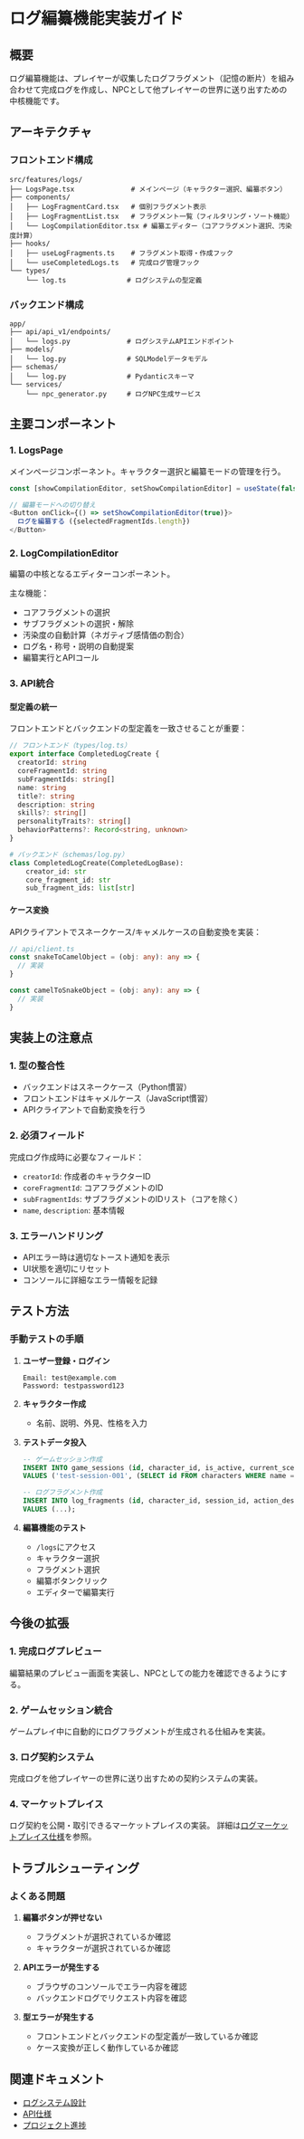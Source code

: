 # ログ編纂機能実装ガイド

## 概要
ログ編纂機能は、プレイヤーが収集したログフラグメント（記憶の断片）を組み合わせて完成ログを作成し、NPCとして他プレイヤーの世界に送り出すための中核機能です。

## アーキテクチャ

### フロントエンド構成

```
src/features/logs/
├── LogsPage.tsx              # メインページ（キャラクター選択、編纂ボタン）
├── components/
│   ├── LogFragmentCard.tsx   # 個別フラグメント表示
│   ├── LogFragmentList.tsx   # フラグメント一覧（フィルタリング・ソート機能）
│   └── LogCompilationEditor.tsx # 編纂エディター（コアフラグメント選択、汚染度計算）
├── hooks/
│   ├── useLogFragments.ts    # フラグメント取得・作成フック
│   └── useCompletedLogs.ts   # 完成ログ管理フック
└── types/
    └── log.ts               # ログシステムの型定義
```

### バックエンド構成

```
app/
├── api/api_v1/endpoints/
│   └── logs.py              # ログシステムAPIエンドポイント
├── models/
│   └── log.py               # SQLModelデータモデル
├── schemas/
│   └── log.py               # Pydanticスキーマ
└── services/
    └── npc_generator.py     # ログNPC生成サービス
```

## 主要コンポーネント

### 1. LogsPage
メインページコンポーネント。キャラクター選択と編纂モードの管理を行う。

```typescript
const [showCompilationEditor, setShowCompilationEditor] = useState(false)

// 編纂モードへの切り替え
<Button onClick={() => setShowCompilationEditor(true)}>
  ログを編纂する ({selectedFragmentIds.length})
</Button>
```

### 2. LogCompilationEditor
編纂の中核となるエディターコンポーネント。

主な機能：
- コアフラグメントの選択
- サブフラグメントの選択・解除
- 汚染度の自動計算（ネガティブ感情価の割合）
- ログ名・称号・説明の自動提案
- 編纂実行とAPIコール

### 3. API統合

#### 型定義の統一
フロントエンドとバックエンドの型定義を一致させることが重要：

```typescript
// フロントエンド（types/log.ts）
export interface CompletedLogCreate {
  creatorId: string
  coreFragmentId: string
  subFragmentIds: string[]
  name: string
  title?: string
  description: string
  skills?: string[]
  personalityTraits?: string[]
  behaviorPatterns?: Record<string, unknown>
}
```

```python
# バックエンド（schemas/log.py）
class CompletedLogCreate(CompletedLogBase):
    creator_id: str
    core_fragment_id: str
    sub_fragment_ids: list[str]
```

#### ケース変換
APIクライアントでスネークケース/キャメルケースの自動変換を実装：

```typescript
// api/client.ts
const snakeToCamelObject = (obj: any): any => {
  // 実装
}

const camelToSnakeObject = (obj: any): any => {
  // 実装
}
```

## 実装上の注意点

### 1. 型の整合性
- バックエンドはスネークケース（Python慣習）
- フロントエンドはキャメルケース（JavaScript慣習）
- APIクライアントで自動変換を行う

### 2. 必須フィールド
完成ログ作成時に必要なフィールド：
- `creatorId`: 作成者のキャラクターID
- `coreFragmentId`: コアフラグメントのID
- `subFragmentIds`: サブフラグメントのIDリスト（コアを除く）
- `name`, `description`: 基本情報

### 3. エラーハンドリング
- APIエラー時は適切なトースト通知を表示
- UI状態を適切にリセット
- コンソールに詳細なエラー情報を記録

## テスト方法

### 手動テストの手順

1. **ユーザー登録・ログイン**
   ```
   Email: test@example.com
   Password: testpassword123
   ```

2. **キャラクター作成**
   - 名前、説明、外見、性格を入力

3. **テストデータ投入**
   ```sql
   -- ゲームセッション作成
   INSERT INTO game_sessions (id, character_id, is_active, current_scene, created_at, updated_at)
   VALUES ('test-session-001', (SELECT id FROM characters WHERE name = 'テスト戦士エリス' LIMIT 1), true, '冒険の始まり', NOW(), NOW());

   -- ログフラグメント作成
   INSERT INTO log_fragments (id, character_id, session_id, action_description, keywords, emotional_valence, rarity, importance_score, context_data, created_at)
   VALUES (...);
   ```

4. **編纂機能のテスト**
   - `/logs`にアクセス
   - キャラクター選択
   - フラグメント選択
   - 編纂ボタンクリック
   - エディターで編纂実行

## 今後の拡張

### 1. 完成ログプレビュー
編纂結果のプレビュー画面を実装し、NPCとしての能力を確認できるようにする。

### 2. ゲームセッション統合
ゲームプレイ中に自動的にログフラグメントが生成される仕組みを実装。

### 3. ログ契約システム
完成ログを他プレイヤーの世界に送り出すための契約システムの実装。

### 4. マーケットプレイス
ログ契約を公開・取引できるマーケットプレイスの実装。
詳細は[ログマーケットプレイス仕様](../03_worldbuilding/game_mechanics/logMarketplace.md)を参照。

## トラブルシューティング

### よくある問題

1. **編纂ボタンが押せない**
   - フラグメントが選択されているか確認
   - キャラクターが選択されているか確認

2. **APIエラーが発生する**
   - ブラウザのコンソールでエラー内容を確認
   - バックエンドログでリクエスト内容を確認

3. **型エラーが発生する**
   - フロントエンドとバックエンドの型定義が一致しているか確認
   - ケース変換が正しく動作しているか確認

## 関連ドキュメント

- [ログシステム設計](../03_worldbuilding/game_mechanics/log_system.md)
- [API仕様](../02_architecture/api/api_specification.md)
- [プロジェクト進捗](../01_project/progressReports/2025-06-20_log_compilation_implementation.md)